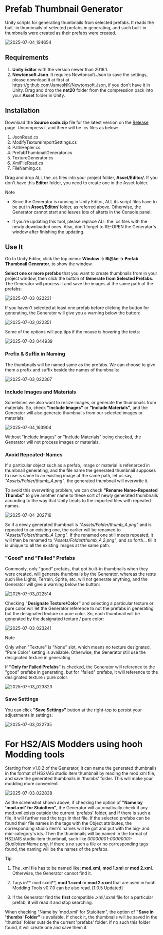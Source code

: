 # Prefab Thumbnail Generator
Unity scripts for generating thumbnails from selected prefabs.
It reads the built-in thumbnails of selected prefabs in generating, and such built-in thumbnails were created as their prefabs were created.

![2025-07-04_194654](https://github.com/user-attachments/assets/505fb1d3-f89e-46da-b7a6-03850c655d9b)

## Requirements
1. **Unity Editor** with the version newer than 2018.1.
2. **Newtonsoft.Json**. It requires Newtonsoft.Json to save the settings, please download it at first at https://github.com/JamesNK/Newtonsoft.Json, if you don't have it in Unity. Drag and drop the **net20** folder from the compression pack into your **Asset** folder in Unity. 

## Installation
Download the **Source code.zip** file for the latest version on the [Release](https://github.com/Blatke/Prefab-Thumbnail-Generator/releases) page. Uncompress it and there will be .cs files as below:
1. JsonRead.cs
2. ModifyTextureImportSettings.cs
3. PathHepler.cs
4. PrefabThumbnailGenerator.cs
5. TextureGenerator.cs
6. XmlFileRead.cs
7. FileNaming.cs

Drag and drop ALL the .cs files into your project folder, **Asset/Editor/**. If you don't have this **Editor** folder, you need to create one in the Asset folder. 

> [!NOTE]
>
>  - Since the Generator is running in Unity Editor, ALL its script files have to be put in **Asset/Editor/** folder, as referred above. Otherwise, the Generator cannot start and leaves lots of alterts in the Console panel.
> 
>  - If you're updating this tool, please replace ALL the .cs files with the newly downloaded ones. Also, don't forget to RE-OPEN the Generator's window after finishing the updating.

## Use It
Go to Unity Editor, click the top menu: **Window -> Bl@ke -> Prefab Thumbnail Generator**, to show the window.

**Select one or more prefabs** that you want to create thumbnails from in your project window, then click the button of **Generate from Selected Prefabs**. The Generator will process it and save the images at the same path of the prefabs:

![2025-07-03_022231](https://github.com/user-attachments/assets/1ffec84e-e902-478a-8c28-6a56cba0c982)

If you haven't selected at least one prefab before clicking the button for generating, the Generator will give you a warning below the button:

![2025-07-03_022351](https://github.com/user-attachments/assets/247a10d9-507f-4f3c-8d59-0c480963f4e4)

Some of the options will pop tips if the mouse is hovering the texts:

![2025-07-03_044939](https://github.com/user-attachments/assets/4ead3c2a-4293-4b96-86e0-75569fc02b41)

### Prefix & Suffix in Naming

The thumbnails will be named same as the prefabs. We can choose to give them a prefix and suffix beside the names of thumbnails:

![2025-07-03_022307](https://github.com/user-attachments/assets/4333b5e5-c9b9-4aab-9224-af7c68d6ffb8)

### Include Images and Materials

Sometimes we also want to resize images, or generate the thumbnails from materials. So, check **"Include Images"** or **"Include Materials"**, and the Generator will also generate thumbnails from our selected images or materials:

![2025-07-04_163904](https://github.com/user-attachments/assets/556a3ea1-c205-4669-a89e-eb4acb298d0c)

Without "Include Images" or "Include Materials" being checked, the Generator will not process images or materials.

### Avoid Repeated-Names

If a particular object such as a prefab, image or material is refenerced in thumbnail generating, and the file name the generated thumbnail supposes to use is same to an existing image at the same path, let us say, _"Assets/Folder/thumb_A.png"_, the generated thumbnail will overwrite it. 

To avoid this overwriting problem, we can check **"Rename Name-Repeated Thumbs"** to give another name to these sort of newly generated thumbnails according to the way that Unity treats to the imported files with repeated names. 

![2025-07-04_202719](https://github.com/user-attachments/assets/884c860d-465e-43e7-87ea-4e0f15ff3220)

So if a newly generated thumbnail is _"Assets/Folder/thumb_A.png"_ and is repeated to an existing one, the earlier will be renamed to _"Assets/Folder/thumb_A 1.png"_. If the renamed one still meets repeated, it will then be renamed to _"Assets/Folder/thumb_A 2.png"_, and so forth... till it is unique to all the existing images at the same path.

### "Good" and "Failed" Prefabs

Commonly, only "good" prefabs, that got built-in thumbnails when they were created, will generate thumbnails by the Generator, whereas the rests such like Lights, Terrain, Sprite, etc. will not generate anything, and the Generator will give a warning below the button:

![2025-07-03_022514](https://github.com/user-attachments/assets/153a7cdc-cc08-4464-aa86-79e7ec193ce0)

Checking **"Designate Texture/Color"** and selecting a particular texture or pure color will let the Generator reference to not the prefabs in generating but the designated texture or pure color. So, each thumbnail will be generated by the designated texture / pure color:

![2025-07-03_023241](https://github.com/user-attachments/assets/7182f320-5cd3-4621-b5c0-5eb192e8e07f)

> [!NOTE]
>
> Only when "Texture" is "None" slot, which means no texture designated, "Pure Color" setting is available. Otherwise, the Generator still use the designated texture in generating.

If **"Only for Failed Prefabs"** is checked, the Generator will reference to the "good" prefabs in generating, but for "failed" prefabs, it will reference to the designated texture / pure color:

![2025-07-03_023823](https://github.com/user-attachments/assets/003de375-0d7e-4459-88da-7698be20006a)

### Save Settings
You can click **"Save Settings"** button at the right-top to persist your adjustments in settings:

![2025-07-03_022735](https://github.com/user-attachments/assets/8d57f20c-2672-4242-a971-c9c1c6f9311a)

# For HS2/AIS Modders using hooh Modding tools
Starting from v1.0.2 of the Generator, it can name the generated thumbnails in the format of HS2/AIS studio item thumbnail by reading the mod.xml file, and save the generated thumbnails in 'thumbs' folder. This will make your modding more convenient.

![2025-07-03_022838](https://github.com/user-attachments/assets/3984f61e-60b2-4f87-a8a7-bc4e81cf5921)

As the screenshot shown above, if checking the option of **"Name by 'mod.xml' for StuioItem"**, the Generator will automatically check if any mod.xml exists outside the current 'prefabs' folder, and if there is such a file, it will further read the tags in that file. If the selected prefabs can be found their file names in the tags with the Object attributes, the corresponding studio item's names will be got and put with the big- and mid-category's ids. Then the thumbnails will be named in the format of HS2/AIS studio item thumbnail, such like _00000001-00000001-StudioItemName.png_. If there's no such a file or no corresponding tags found, the naming will be the names of the prefabs.

> [!TIP]
>
> 1. The .xml file has to be named like: **mod.xml**, **mod 1.xml** or **mod 2.xml**. Otherwise, the Generator cannot find it.
> 
> 2. Tags in** mod.sxml**, **mod 1.sxml** or **mod 2.sxml** that are used in hooh Modding Tools v0.7.0 can be also read. [1.0.5 Updated]
>
> 3. If the Generator find the **first** compatible .xml/.sxml file for a particular prefab, it will read it and stop searching.

When checking "Name by 'mod.xml' for StuioItem", the option of **"Save in 'thumbs' Folder"** is available. If check it, the thumbnails will be saved in the 'thumbs' folder outside the current 'prefabs' folder. If no such this folder found, it will create one and save them it.
